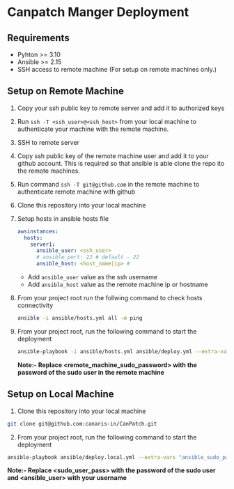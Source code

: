 # Canpatch Manger Deployment

## Requirements
- Pyhton >= 3.10
- Ansible >= 2.15
- SSH access to remote machine (For setup on remote machines only.)

## Setup on Remote Machine

1. Copy your ssh public key to remote server and add it to authorized keys
2. Run `ssh -T <ssh_user>@<ssh_host>` from your local machine to authenticate your machine with the remote      machine. 
3. SSH to remote server
4. Copy ssh public key of the remote machine user and add it to your github account. This is required so that ansible is able clone the repo ito the remote machines.
5. Run command `ssh -T git@github.com` in the remote machine to authenticate remote machine with github
6. Clone this repository into your local machine
7. Setup hosts in ansible hosts file

    ```yaml
    awsinstances:
      hosts:
        server1:
          ansible_user: <ssh_user>
          # ansible_port: 22 # default - 22
          ansible_host: <host_name|ip> #

    ``` 
    - Add `ansible_user` value as the ssh username
    - Add `ansible_host` value as the remote machine ip or hostname
8. From your project root run the follwing command to check hosts connectivity
    ```bash
    ansible -i ansible/hosts.yml all -m ping
    ```
10. From your project root, run the following command to start the deployment
    ```bash
    ansible-playbook -i ansible/hosts.yml ansible/deploy.yml --extra-vars "ansible_sudo_pass=<remote_machine_sudo_password>"
    ```
    **Note:- Replace <remote_machine_sudo_password> with the password of the sudo user in the remote machine**


## Setup on Local Machine

1. Clone this repository into your local machine
  ```bash
  git clone git@github.com:canaris-in/CanPatch.git
  ```

2. From your project root, run the following command to start the deployment
  ```bash
  ansible-playbook ansible/deploy.local.yml --extra-vars "ansible_sudo_pass=<sudo_user_pass>" --extra-vars "ansible_user=<ansible_user>"
  ```
  **Note:- Replace <sudo_user_pass> with the password of the sudo user and <ansible_user> with your username**
